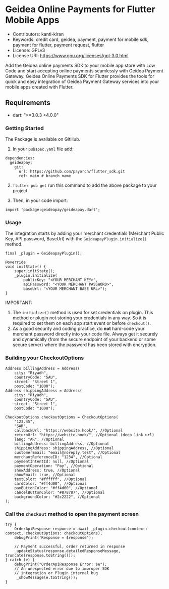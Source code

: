 # Geidea Online Payments for Flutter Mobile Apps

 - Contributors: kanti-kiran 
 - Keywords: credit card, geidea, payment, payment for mobile sdk, payment for flutter, payment request, flutter
 - License: GPLv3
 - License URI: https://www.gnu.org/licenses/gpl-3.0.html

Add the Geidea online payments SDK to your mobile app store with Low Code and start accepting online payments seamlessly with Geidea Payment Gateway. Geidea Online Payments SDK for Flutter provides the tools for quick and easy integration of Geidea Payment Gateway services into your mobile apps created with Flutter.

## Requirements
- dart: ">=3.0.3 <4.0.0"

### Getting Started

The Package is available on GitHub.

1. In your `pubspec.yaml` file add:
```
dependencies:
  geideapay:
    git:
      url: https://github.com/payorch/flutter_sdk.git
      ref: main # branch name

```

2. `flutter pub get` run this command to add the above package to your project.

3. Then, in your code import:

```
import 'package:geideapay/geideapay.dart';

```

### Usage

The integration starts by adding your merchant credentials (Merchant Public Key, API password, BaseUrl) with the `GeideapayPlugin.initialize()` method.

```
final _plugin = GeideapayPlugin();

@override
void initState() {
	super.initState();
	_plugin.initialize(
        publicKey: "<YOUR MERCHANT KEY>",
        apiPassword: "<YOUR MERCHANT PASSWORD>",
        baseUrl: "<YOUR MERCHANT BASE URL>");
}

```

IMPORTANT: 
1. The ```initialize()``` method is used for set credentials on plugin. This method or plugin not storing your credentials in any way. So it is required to set them on each app start event or before ```checkout()```.
2. As a good security and coding practice, do **not** hard-code your merchant password directly into your code file. Always get it securely and dynamically (from the secure endpoint of your backend or some secure server) where the password has been stored with encryption.

### Building your CheckoutOptions

```
Address billingAddress = Address(
	city: "Riyadh",
	countryCode: "SAU",
	street: "Street 1",
	postCode: "1000");
Address shippingAddress = Address(
	city: "Riyadh",
	countryCode: "SAU",
	street: "Street 1",
	postCode: "1000");

CheckoutOptions checkoutOptions = CheckoutOptions(
	"123.45",
	"SAR",
    callbackUrl: "https://website.hook/", //Optional
	returnUrl: "https://website.hook/", //Optional (deep link url)
    lang: "AR", //Optional
    billingAddress: billingAddress, //Optional
    shippingAddress: shippingAddress, //Optional
    customerEmail: "email@noreply.test", //Optional
    merchantReferenceID: "1234", //Optional
    paymentIntentId: null, //Optional
    paymentOperation: "Pay", //Optional
    showAddress: true, //Optional
    showEmail: true, //Optional
    textColor: "#ffffff", //Optional
    cardColor: "#ff4d00", //Optional
    payButtonColor: "#ff4d00", //Optional
    cancelButtonColor: "#878787", //Optional
    backgroundColor: "#2c2222", //Optional
);

```

### Call the `checkout` method to open the payment screen

```
try {
	OrderApiResponse response = await _plugin.checkout(context: context, checkoutOptions: checkoutOptions);
	debugPrint('Response = $response');

	// Payment successful, order returned in response
	_updateStatus(response.detailedResponseMessage, truncate(response.toString()));
} catch (e) {
	debugPrint("OrderApiResponse Error: $e");
	// An unexpected error due to improper SDK
	// integration or Plugin internal bug
	 _showMessage(e.toString());
}

```
